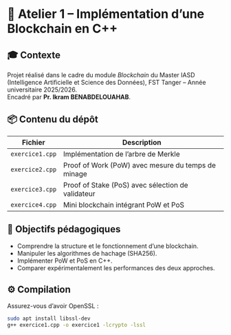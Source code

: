 # 🧱 Atelier 1 – Implémentation d’une Blockchain en C++

## 🎓 Contexte
Projet réalisé dans le cadre du module *Blockchain* du Master IASD (Intelligence Artificielle et Science des Données), FST Tanger – Année universitaire 2025/2026.  
Encadré par **Pr. Ikram BENABDELOUAHAB**.

## 📦 Contenu du dépôt
| Fichier | Description |
|----------|--------------|
| `exercice1.cpp` | Implémentation de l’arbre de Merkle |
| `exercice2.cpp` | Proof of Work (PoW) avec mesure du temps de minage |
| `exercice3.cpp` | Proof of Stake (PoS) avec sélection de validateur |
| `exercice4.cpp` | Mini blockchain intégrant PoW et PoS |

## 🧠 Objectifs pédagogiques
- Comprendre la structure et le fonctionnement d’une blockchain.
- Manipuler les algorithmes de hachage (SHA256).
- Implémenter PoW et PoS en C++.
- Comparer expérimentalement les performances des deux approches.

## ⚙️ Compilation
Assurez-vous d’avoir OpenSSL :
```bash
sudo apt install libssl-dev
g++ exercice1.cpp -o exercice1 -lcrypto -lssl
